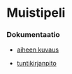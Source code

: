 # Muistipeli



### Dokumentaatio

- [aiheen kuvaus](dokumentaatio/aiheenKuvausJaRakenne.md)

- [tuntikirjanpito](dokumentaatio/tuntikirjanpito.md)

